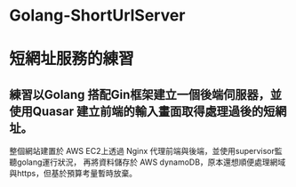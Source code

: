 # Golang-ShortUrlServer
# 短網址服務的練習

## 練習以Golang 搭配Gin框架建立一個後端伺服器，並使用Quasar 建立前端的輸入畫面取得處理過後的短網址。
整個網站建置於 AWS EC2上透過 Nginx 代理前端與後端，並使用supervisor監聽golang運行狀況，
再將資料儲存於 AWS dynamoDB，原本還想順便處理網域與https，但基於預算考量暫時放棄。


